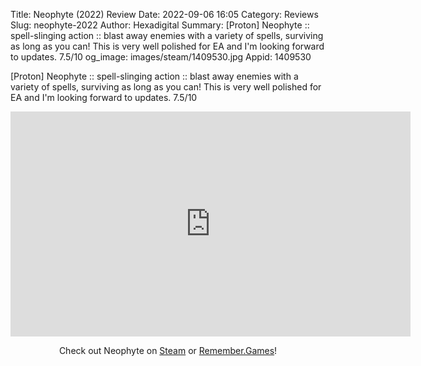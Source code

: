 Title: Neophyte (2022) Review
Date: 2022-09-06 16:05
Category: Reviews
Slug: neophyte-2022
Author: Hexadigital
Summary: [Proton] Neophyte :: spell-slinging action :: blast away enemies with a variety of spells, surviving as long as you can! This is very well polished for EA and I'm looking forward to updates. 7.5/10
og_image: images/steam/1409530.jpg
Appid: 1409530

[Proton] Neophyte :: spell-slinging action :: blast away enemies with a variety of spells, surviving as long as you can! This is very well polished for EA and I'm looking forward to updates. 7.5/10

<center><iframe src="https://www.youtube.com/embed/rtf-xE4sxxs?feature=oembed" allow="accelerometer; autoplay; encrypted-media; gyroscope; picture-in-picture" width="640" height="360" frameborder="0"></iframe>

Check out Neophyte on [Steam](https://store.steampowered.com/app/1409530/?curator_clanid=34633900) or [Remember.Games](https://remember.games/game/6517/neophyte/)!</center>
